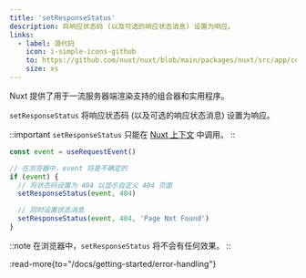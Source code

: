 ```yaml
---
title: 'setResponseStatus'
description: 将响应状态码 (以及可选的响应状态消息) 设置为响应。
links:
  - label: 源代码
    icon: i-simple-icons-github
    to: https://github.com/nuxt/nuxt/blob/main/packages/nuxt/src/app/composables/ssr.ts
    size: xs
---
```


Nuxt 提供了用于一流服务器端渲染支持的组合器和实用程序。

`setResponseStatus` 将响应状态码 (以及可选的响应状态消息) 设置为响应。

::important
`setResponseStatus` 只能在 [Nuxt 上下文](/docs/guide/going-further/nuxt-app#the-nuxt-context) 中调用。
::

```js
const event = useRequestEvent()

// 在浏览器中，event 将是不确定的
if (event) {
  // 将状态码设置为 404 以显示自定义 404 页面
  setResponseStatus(event, 404)

  // 同时设置状态消息
  setResponseStatus(event, 404, 'Page Not Found')
}
```

::note
在浏览器中，`setResponseStatus` 将不会有任何效果。
::

:read-more{to="/docs/getting-started/error-handling"}
